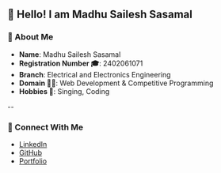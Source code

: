 ## 👋 Hello! I am Madhu Sailesh Sasamal

### 👤 About Me
- **Name**: Madhu Sailesh Sasamal  
- **Registration Number 🎓**: 2402061071  
- **Branch**: Electrical and Electronics Engineering  
- **Domain 🧑‍💻**: Web Development & Competitive Programming  
- **Hobbies 🏓**: Singing, Coding  

--

### 🔗 Connect With Me
- [LinkedIn](https://www.linkedin.com/in/madhu-sailesh-sasamal-6918912a4/)  
- [GitHub](https://github.com/madhusailesh)  
- [Portfolio](https://madhusailesh.netlify.app/)
